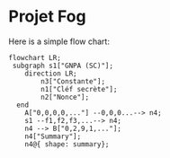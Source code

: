 # Projet Fog

Here is a simple flow chart:

```mermaid
flowchart LR;
 subgraph s1["GNPA (SC)"];
    direction LR;
        n3["Constante"];
        n1["Cléf secrète"];
        n2["Nonce"];
  end
    A["0,0,0,0,..."] --0,0,0...--> n4;
    s1 --f1,f2,f3,...--> n4;
    n4 --> B["0,2,9,1,..."];
    n4["Summary"];
    n4@{ shape: summary};

```